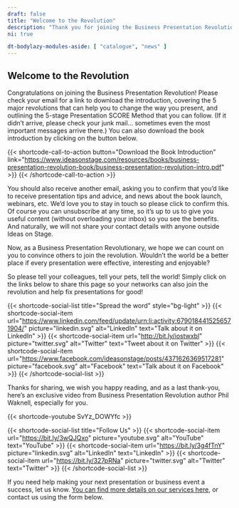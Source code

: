 ```yaml
---
draft: false
title: "Welcome to the Revolution"
description: "Thank you for joining the Business Presentation Revolution."
ni: true

dt-bodylazy-modules-aside: [ "catalogue", "news" ]
---
```


## Welcome to the Revolution

Congratulations on joining the Business Presentation Revolution! Please check your email for a link to download the introduction, covering the 5 major revolutions that can help you to change the way you present, and outlining the 5-stage Presentation SCORE Method that you can follow. (If it didn’t arrive, please check your junk mail… sometimes even the most important messages arrive there.) You can also download the book introduction by clicking on the button below.

{{< shortcode-call-to-action button="Download the Book Introduction" link="https://www.ideasonstage.com/resources/books/business-presentation-revolution-book/business-presentation-revolution-intro.pdf" >}}
{{< /shortcode-call-to-action >}}

You should also receive another email, asking you to confirm that you’d like to receive presentation tips and advice, and news about the book launch, webinars, etc. We’d love you to stay in touch so please click to confirm this. Of course you can unsubscribe at any time, so it’s up to us to give you useful content (without overloading your inbox) so you see the benefits. And naturally, we will not share your contact details with anyone outside Ideas on Stage.

Now, as a Business Presentation Revolutionary, we hope we can count on you to convince others to join the revolution. Wouldn’t the world be a better place if every presentation were effective, interesting and enjoyable?

So please tell your colleagues, tell your pets, tell the world! Simply click on the links below to share this page so your networks can also join the revolution and help fix presentations for good!

{{< shortcode-social-list title="Spread the word" style="bg-light" >}}
    {{< shortcode-social-item url="https://www.linkedin.com/feed/update/urn:li:activity:6790184415256571904/" picture="linkedin.svg" alt="LinkedIn" text="Talk about it on LinkedIn" >}}
    {{< shortcode-social-item url="http://bit.ly/iostwxbl" picture="twitter.svg" alt="Twitter" text="Tweet about it on Twitter" >}}
    {{< shortcode-social-item url="https://www.facebook.com/ideasonstage/posts/4371626369517281" picture="facebook.svg" alt="Facebook" text="Talk about it on Facebook" >}}
{{< /shortcode-social-list >}}

Thanks for sharing, we wish you happy reading, and as a last thank-you, here’s an exclusive video from Business Presentation Revolution author Phil Waknell, especially for you.

{{< shortcode-youtube SvYz_DOWYfc >}}

{{< shortcode-social-list title="Follow Us" >}}
    {{< shortcode-social-item url="https://bit.ly/3wQJQxo" picture="youtube.svg" alt="YouTube" text="YouTube" >}}
    {{< shortcode-social-item url="https://bit.ly/3g4fTnY" picture="linkedin.svg" alt="LinkedIn" text="LinkedIn" >}}
    {{< shortcode-social-item url="https://bit.ly/327pRNa" picture="twitter.svg" alt="Twitter" text="Twitter" >}}
{{< /shortcode-social-list >}}
 
 If you need help making your next presentation or business event a success, let us know. [You can find more details on our services here](https://www.ideasonstage.com//), or contact us using the form below.
